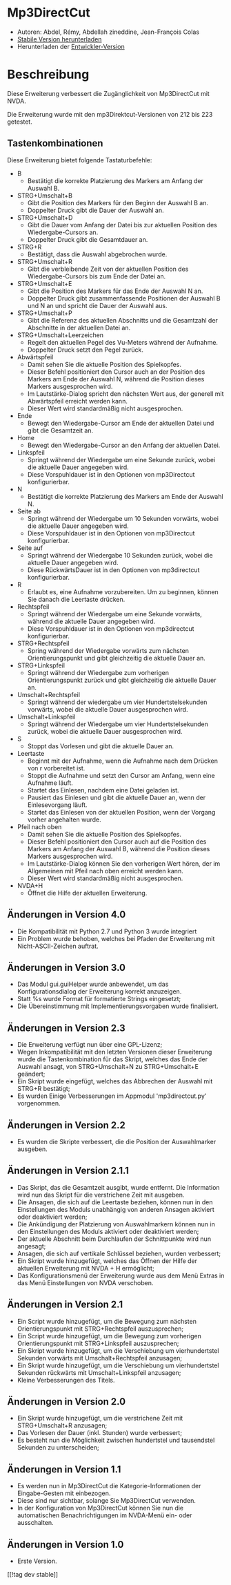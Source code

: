 # Mp3DirectCut #

*	 Autoren: Abdel, Rémy, Abdellah zineddine, Jean-François Colas
*	 [Stabile Version herunterladen][1]
*	 Herunterladen der [Entwickler-Version][2]

# Beschreibung #

Diese Erweiterung verbessert die Zugänglichkeit von Mp3DirectCut mit NVDA.

Die Erweiterung wurde mit den mp3Direktcut-Versionen von 212 bis 223
getestet.

## Tastenkombinationen ##

Diese Erweiterung bietet folgende Tastaturbefehle:

*	B
	*	Bestätigt die korrekte Platzierung des Markers am Anfang der Auswahl B.
*	STRG+Umschalt+B
	*	Gibt die Position des Markers für den Beginn der Auswahl B an.
	*	Doppelter Druck gibt die Dauer der Auswahl an.
*	STRG+Umschalt+D
	*	Gibt die Dauer vom Anfang der Datei bis zur aktuellen Position des Wiedergabe-Cursors an.
	*	Doppelter Druck gibt die Gesamtdauer an.
*	STRG+R
	*	Bestätigt, dass die Auswahl abgebrochen wurde.
*	STRG+Umschalt+R
	*	Gibt die verbleibende Zeit von der aktuellen Position des Wiedergabe-Cursors bis zum Ende der Datei an.
*	STRG+Umschalt+E
	*	Gibt die Position des Markers für das Ende der Auswahl  N an.
	*	Doppelter Druck gibt zusammenfassende Positionen der Auswahl B und N an und spricht die Dauer der Auswahl aus.
*	STRG+Umschalt+P
	*	Gibt die Referenz des aktuellen Abschnitts und die Gesamtzahl der Abschnitte in der aktuellen Datei an.
*	STRG+Umschalt+Leerzeichen
	*	Regelt den aktuellen Pegel des Vu-Meters während der Aufnahme.
	*	Doppelter Druck setzt den Pegel zurück.
*	Abwärtspfeil
	*	Damit sehen Sie die aktuelle Position des Spielkopfes.
	*	Dieser Befehl positioniert den Cursor auch an der Position des Markers am Ende der Auswahl N, während die Position dieses Markers ausgesprochen wird.
	*	Im Lautstärke-Dialog spricht den nächsten Wert aus, der generell mit Abwärtspfeil erreicht werden kann.
	*	Dieser Wert wird standardmäßig nicht ausgesprochen.
*	Ende
	*	Bewegt den Wiedergabe-Cursor am Ende der aktuellen Datei und gibt die Gesamtzeit an.
*	Home
	*	Bewegt den Wiedergabe-Cursor an den Anfang der aktuellen Datei.
*	Linkspfeil
	*	Springt während der Wiedergabe um eine Sekunde zurück, wobei die aktuelle Dauer angegeben wird.
	*	Diese Vorspuhldauer ist in den Optionen von mp3Directcut konfigurierbar.
*	N
	*	Bestätigt die korrekte Platzierung des Markers am Ende der Auswahl N.
*	Seite ab
	*	Springt während der Wiedergabe um 10 Sekunden vorwärts, wobei die aktuelle Dauer angegeben wird.
	*	Diese Vorspuhldauer ist in den Optionen von mp3Directcut konfigurierbar.
*	Seite auf
	*	Springt während der Wiedergabe 10 Sekunden zurück, wobei die aktuelle Dauer angegeben wird.
	*	Diese RückwärtsDauer ist in den Optionen von mp3directcut konfigurierbar.
*	R
	*	Erlaubt es, eine Aufnahme vorzubereiten. Um zu beginnen, können Sie danach die Leertaste drücken.
*	Rechtspfeil
	*	Springt während der Wiedergabe um eine Sekunde vorwärts, während die aktuelle Dauer angegeben wird.
	*	Diese Vorspuhldauer ist in den Optionen von mp3directcut konfigurierbar.
*	STRG+Rechtspfeil
	*	Spring während der Wiedergabe vorwärts zum nächsten Orientierungspunkt und gibt gleichzeitig die aktuelle Dauer an.
*	STRG+Linkspfeil
	*	Springt während der Wiedergabe zum vorherigen Orientierungspunkt zurück und gibt gleichzeitig die aktuelle Dauer an.
*	Umschalt+Rechtspfeil
	*	Springt während der wiedergabe um vier Hundertstelsekunden vorwärts, wobei die aktuelle Dauer ausgesprochen wird.
*	Umschalt+Linkspfeil
	*	Springt während der Wiedergabe um vier Hundertstelsekunden zurück, wobei die aktuelle Dauer ausgesprochen wird.
*	S
	*	Stoppt das Vorlesen und gibt die aktuelle Dauer an.
*	Leertaste
	*	Beginnt mit der Aufnahme, wenn die Aufnahme nach dem Drücken  von r vorbereitet ist.
	*	Stoppt die Aufnahme und setzt den Cursor am Anfang, wenn eine Aufnahme läuft.
	*	Startet das Einlesen, nachdem eine Datei geladen ist.
	*	Pausiert das Einlesen und gibt die aktuelle Dauer an, wenn der Einlesevorgang läuft.
	*	Startet das Einlesen von der aktuellen Position, wenn der Vorgang vorher angehalten wurde.
*	Pfeil nach oben
	*	Damit sehen Sie die aktuelle Position des Spielkopfes.
	*	Dieser Befehl positioniert den Cursor auch auf die Position des Markers am Anfang der Auswahl B, während die Position dieses Markers ausgesprochen wird.
	*	Im Lautstärke-Dialog können Sie den vorherigen Wert hören, der im Allgemeinen mit Pfeil nach oben erreicht werden kann.
	*	Dieser Wert wird standardmäßig nicht ausgesprochen.
*	NVDA+H
	*	Öffnet die Hilfe der aktuellen Erweiterung.

## Änderungen in Version 4.0 ##

*	 Die Kompatibilität mit Python 2.7 und Python 3 wurde integriert
*	 Ein Problem wurde behoben, welches bei Pfaden der Erweiterung mit
   Nicht-ASCII-Zeichen auftrat.

## Änderungen in Version 3.0 ##

*	 Das Modul gui.guiHelper wurde anbewendet, um das Konfigurationsdialog der
   Erweiterung korrekt anzuzeigen.
*	 Statt %s wurde Format für formatierte Strings eingesetzt;
*	 Die Übereinstimmung mit Implementierungsvorgaben wurde finalisiert.

## Änderungen in Version 2.3 ##

*	 Die Erweiterung verfügt nun über eine GPL-Lizenz;
*	 Wegen Inkompatibilität mit den letzten Versionen dieser Erweiterung wurde
   die Tastenkombination für das Skript, welches das Ende der Auswahl
   ansagt, von STRG+Umschalt+N zu STRG+Umschalt+E geändert;
*	 Ein Skript wurde eingefügt, welches das Abbrechen der Auswahl mit STRG+R
   bestätigt;
*	 Es wurden Einige Verbesserungen im Appmodul 'mp3directcut.py'
   vorgenommen.

## Änderungen in Version 2.2 ##

*	 Es wurden die Skripte verbessert, die die Position der Auswahlmarker
   ausgeben.

## Änderungen in Version 2.1.1 ##

*	 Das Skript, das die Gesamtzeit ausgibt, wurde entfernt. Die Information
   wird nun das Skript für die verstrichene Zeit mit ausgeben.
*	 Die Ansagen, die sich auf die Leertaste beziehen, können nun in den
   Einstellungen des Moduls unabhängig von anderen Ansagen aktiviert oder
   deaktiviert werden;
*	 Die Ankündigung der Platzierung von Auswahlmarkern können nun in den
   Einstellungen des Moduls aktiviert oder deaktiviert werden;
*	 Der aktuelle Abschnitt beim Durchlaufen der Schnittpunkte wird nun
   angesagt;
*	 Ansagen, die sich auf vertikale Schlüssel beziehen, wurden verbessert;
*	 Ein Skript wurde hinzugefügt, welches das Öffnen der Hilfe der aktuellen
   Erweiterung mit NVDA + H ermöglicht;
*	 Das Konfigurationsmenü der Erweiterung wurde aus dem Menü Extras in das
   Menü Einstellungen von NVDA verschoben.

## Änderungen in Version 2.1 ##

*	 Ein Script wurde hinzugefügt, um die Bewegung zum nächsten
   Orientierungspunkt mit STRG+Rechtspfeil auszusprechen;
*	 Ein Script wurde hinzugefügt, um die Bewegung zum vorherigen
   Orientierungspunkt mit STRG+Linkspfeil auszusprechen;
*	 Ein Skript wurde hinzugefügt, um die Verschiebung um vierhundertstel
   Sekunden vorwärts mit Umschalt+Rechtspfeil anzusagen;
*	 Ein Skript wurde hinzugefügt, um die Verschiebung um vierhundertstel
   Sekunden rückwärts mit Umschalt+Linkspfeil anzusagen;
*	 Kleine Verbesserungen des Titels.

## Änderungen in Version 2.0 ##

*	 Ein Skript wurde hinzugefügt, um die verstrichene Zeit mit
   STRG+Umschalt+R anzusagen;
*	 Das Vorlesen der Dauer (inkl. Stunden) wurde verbessert;
*	 Es besteht nun die Möglichkeit zwischen hundertstel und tausendstel
   Sekunden zu unterscheiden;

## Änderungen in Version 1.1 ##

*	Es werden nun in Mp3DirectCut die Kategorie-Informationen der Eingabe-Gesten mit einbezogen.
*	Diese sind nur sichtbar, solange Sie Mp3DirectCut verwenden.
*	In der Konfiguration von Mp3DirectCut können Sie nun die automatischen Benachrichtigungen im NVDA-Menü ein- oder ausschalten.

## Änderungen in Version 1.0 ##

*	 Erste Version.

[[!tag dev stable]]

[1]: https://addons.nvda-project.org/files/get.php?file=mp3dc

[2]: https://addons.nvda-project.org/files/get.php?file=mp3dc-dev
